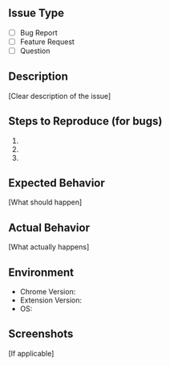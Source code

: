 ## Issue Type
- [ ] Bug Report
- [ ] Feature Request
- [ ] Question

## Description
[Clear description of the issue]

## Steps to Reproduce (for bugs)
1. 
2. 
3. 

## Expected Behavior
[What should happen]

## Actual Behavior
[What actually happens]

## Environment
- Chrome Version:
- Extension Version:
- OS:

## Screenshots
[If applicable]
